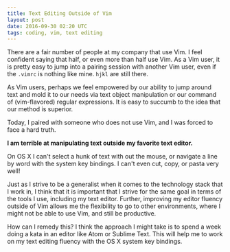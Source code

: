 ```yaml
---
title: Text Editing Outside of Vim
layout: post
date: 2016-09-30 02:20 UTC
tags: coding, vim, text editing
---
```


There are a fair number of people at my company that use Vim. I feel confident saying that half, or even more than half use Vim. As a Vim user, it is pretty easy to jump into a pairing session with another Vim user, even if the `.vimrc` is nothing like mine. `hjkl` are still there.

As Vim users, perhaps we feel empowered by our ability to jump around text and mold it to our needs via text object manipulation or our command of (vim-flavored) regular expressions. It is easy to succumb to the idea that our method is superior.

Today, I paired with someone who does not use Vim, and I was forced to face a hard truth.

**I am terrible at manipulating text outside my favorite text editor.**

On OS X I can't select a hunk of text with out the mouse, or navigate a line by word with the system key bindings. I can't even cut, copy, or pasta very well!

Just as I strive to be a generalist when it comes to the technology stack that I work in, I think that it is important that I strive for the same goal in terms of the tools I use, including my text editor. Further, improving my editor fluency outside of Vim allows me the flexibility to go to other environments, where I might not be able to use Vim, and still be productive.

How can I remedy this? I think the approach I might take is to spend a week doing a kata in an editor like Atom or Sublime Text. This will help me to work on my text editing fluency with the OS X system key bindings.
